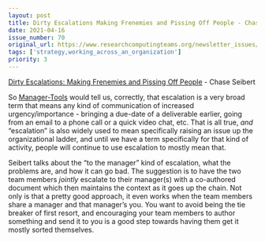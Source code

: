 ```yaml
---
layout: post
title: Dirty Escalations Making Frenemies and Pissing Off People - Chase Seibert
date: 2021-04-16
issue_number: 70
original_url: https://www.researchcomputingteams.org/newsletter_issues/0070
tags: ['strategy,working_across_an_organization']
priority: 3
---
```


<!-- markdownlint-disable MD033 -->
<!-- markdownlint-disable MD041 -->
<!-- markdownlint-disable MD049 -->

[Dirty Escalations: Making Frenemies and Pissing Off People](https://chase-seibert.github.io/blog/2021/04/05/escalations.html) - Chase Seibert

So [Manager-Tools](https://www.manager-tools.com/2021/01/how-escalate-part-1) would tell us, correctly, that escalation is a very broad term that means any kind of communication of increased urgency/importance - bringing a due-date of a deliverable earlier, going from an email to a phone call or a quick video chat, etc.   That is all true, *and* “escalation” is also widely used to mean specifically raising an issue up the organizational ladder, and until we have a term specifically for that kind of activity, people will continue to use escalation to mostly mean that.

Seibert talks about the “to the manager” kind of escalation, what the problems are, and how it can go bad.  The suggestion is to have the two team members *jointly* escalate to their manager(s) with a co-authored document which then maintains the context as it goes up the chain.  Not only is that a pretty good approach, it even works when the team members share a manager and that manager’s you.  You want to avoid being the tie breaker of first resort, and encouraging your team members to author something and send it to you is a good step towards having them get it mostly sorted themselves.
